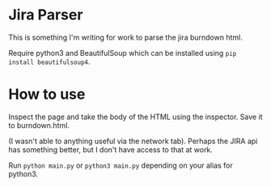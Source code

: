 # Jira Parser

This is something I'm writing for work to parse the jira burndown html.

Require python3 and BeautifulSoup which can be installed using `pip install beautifulsoup4`.

# How to use
Inspect the page and take the body of the HTML using the inspector. Save it to burndown.html.

(I wasn't able to anything useful via the network tab). Perhaps the JIRA api has something better, but I don't have access to that at work.

Run `python main.py` or `python3 main.py` depending on your alias for python3.